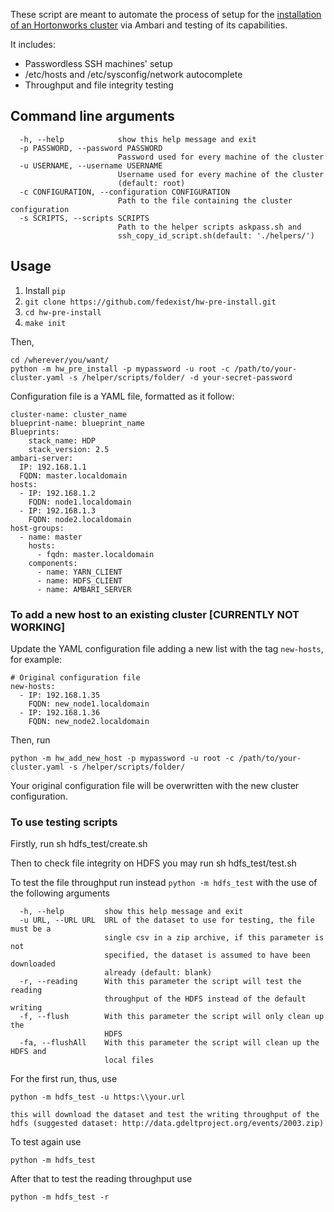 These script are meant to automate the process of setup for the [installation of an Hortonworks cluster](https://docs.hortonworks.com/HDPDocuments/Ambari-2.4.2.0/bk_ambari-installation/content/ch_Getting_Ready.html) via Ambari and testing of its capabilities.

It includes:

 * Passwordless SSH machines' setup
 * /etc/hosts and /etc/sysconfig/network autocomplete
 * Throughput and file integrity testing

## Command line arguments

	  -h, --help            show this help message and exit
	  -p PASSWORD, --password PASSWORD
							Password used for every machine of the cluster
	  -u USERNAME, --username USERNAME
							Username used for every machine of the cluster
							(default: root)
	  -c CONFIGURATION, --configuration CONFIGURATION
							Path to the file containing the cluster configuration
	  -s SCRIPTS, --scripts SCRIPTS
							Path to the helper scripts askpass.sh and
							ssh_copy_id_script.sh(default: './helpers/')
							

## Usage

1. Install ```pip```
2. ```git clone https://github.com/fedexist/hw-pre-install.git```
3. ```cd hw-pre-install```
4. ```make init```

Then,

    cd /wherever/you/want/
	python -m hw_pre_install -p mypassword -u root -c /path/to/your-cluster.yaml -s /helper/scripts/folder/ -d your-secret-password

Configuration file is a YAML file, formatted as it follow:

    cluster-name: cluster_name
    blueprint-name: blueprint_name
    Blueprints:
        stack_name: HDP
        stack_version: 2.5
    ambari-server:
      IP: 192.168.1.1
      FQDN: master.localdomain
    hosts:
      - IP: 192.168.1.2
        FQDN: node1.localdomain
      - IP: 192.168.1.3
        FQDN: node2.localdomain
    host-groups:
      - name: master
        hosts:
          - fqdn: master.localdomain
        components:
          - name: YARN_CLIENT
          - name: HDFS_CLIENT
          - name: AMBARI_SERVER

	
### To add a new host to  an existing cluster [CURRENTLY NOT WORKING]

Update the YAML configuration file adding a new list with the tag ```new-hosts```, for example:
    
    # Original configuration file
    new-hosts:
      - IP: 192.168.1.35
        FQDN: new_node1.localdomain
      - IP: 192.168.1.36
        FQDN: new_node2.localdomain

Then, run

    python -m hw_add_new_host -p mypassword -u root -c /path/to/your-cluster.yaml -s /helper/scripts/folder/
    
Your original configuration file will be overwritten with the new cluster configuration.

### To use testing scripts

Firstly, run 
	sh hdfs_test/create.sh
	
Then to check file integrity on HDFS you may run
	sh hdfs_test/test.sh
	
To test the file throughput run instead ```python -m hdfs_test``` with the use of the following arguments

	  -h, --help         show this help message and exit
	  -u URL, --URL URL  URL of the dataset to use for testing, the file must be a
						 single csv in a zip archive, if this parameter is not
						 specified, the dataset is assumed to have been downloaded
						 already (default: blank)
	  -r, --reading      With this parameter the script will test the reading
						 throughput of the HDFS instead of the default writing
	  -f, --flush        With this parameter the script will only clean up the
						 HDFS
	  -fa, --flushAll    With this parameter the script will clean up the HDFS and
						 local files

For the first run, thus, use 

	python -m hdfs_test -u https:\\your.url
	
	this will download the dataset and test the writing throughput of the hdfs (suggested dataset: http://data.gdeltproject.org/events/2003.zip)

To test again use
	
	python -m hdfs_test
	
After that to test the reading throughput use

	python -m hdfs_test -r
	